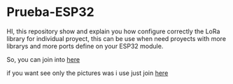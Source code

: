 # Prueba-ESP32

HI, this repository show and explain you how configure correctly the LoRa library for individual proyect, this can be use when
need proyects with more librarys and more ports define on your ESP32 module.

So, you can join into [here](https://github.com/Estraus96/Prueba-ESP32/blob/master/Config%20Lora%20on%20ESP-IDF.md)

if you want see only the pictures was i use just join [here](https://github.com/Estraus96/Prueba-ESP32/tree/master/Pictures)

